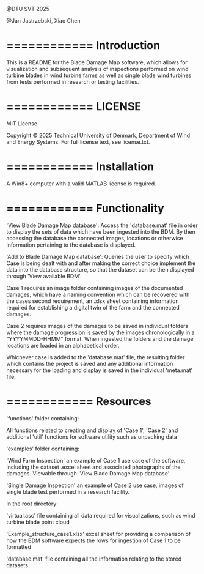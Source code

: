 @DTU SVT 2025

@Jan Jastrzebski, Xiao Chen

============
Introduction
============

This is a README for the Blade Damage Map software, which allows for visualization and subsequent analysis of inspections performed on wind turbine blades in wind turbine farms as well as single blade wind turbines from tests performed in research or testing facilities.

============
LICENSE
============

MIT License

Copyright © 2025 Technical University of Denmark, Department of Wind and Energy Systems.
For full license text, see license.txt.

============
Installation
============

A Win8+ computer with a valid MATLAB license is required.

============
Functionality
============

'View Blade Damage Map database':
Access the 'database.mat' file in order to display the sets of data which have been ingested into the BDM.
By then accessing the database the connected images, locations or otherwise information pertaining to the database is displayed.

'Add to Blade Damage Map database':
Queries the user to specify which Case is being dealt with and after making the correct choice implement the 
data into the database structure, so that the dataset can be then displayed through 'View available BDM'.

Case 1 requires an image folder containing images of the documented damages, which have a naming convention which can be recovered with the cases
second requirement, an .xlsx sheet containing information required for establishing a digital twin of the farm and the connected damages.

Case 2 requires images of the damages to be saved in individual folders where the damage progression is saved by the images chronologically in a "YYYYMMDD-HHMM" format. 
When ingested the folders and the damage locations are loaded in an alphabetical order.

Whichever case is added to the 'database.mat' file, the resulting folder which contains the project is saved and any additional information 
necessary for the loading and display is saved in the individual 'meta.mat' file.

============
Resources
============

'functions' folder containing:

All functions related to creating and display of 'Case 1', 'Case 2' and additional 'util' functions for software utility such as unpacking data

'examples' folder containing:

'Wind Farm Inspection' an example of Case 1 use case of the software, including the dataset .excel sheet and associated photographs of the damages. Viewable through 'View Blade Damage Map database'

'Single Damage Inspection' an example of Case 2 use case, images of single blade test performed in a research facility.

In the root directory:

'virtual.asc' file containing all data required for visualizations, such as wind turbine blade point cloud

'Example_structure_case1.xlsx' excel sheet for providing a comparison of how the BDM software expects the rows for ingestion of Case 1 to be formatted

'database.mat' file containing all the information relating to the stored datasets

